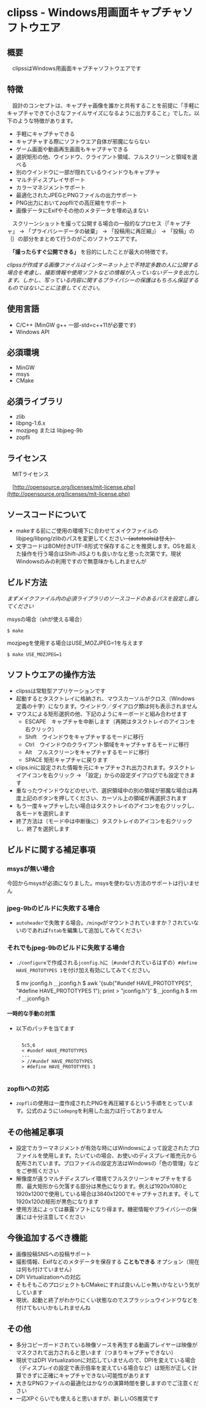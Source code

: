 # clipss \- Windows用画面キャプチャソフトウエア

## 概要

　clipssはWindows用画面キャプチャソフトウエアです

## 特徴

　設計のコンセプトは、キャプチャ画像を誰かと共有することを前提に「手軽にキャプチャできて小さなファイルサイズになるように出力すること」でした。以下のような特徴があります。

- 手軽にキャプチャできる
- キャプチャする際にソフトウエア自体が邪魔にならない
- ゲーム画面や動画再生画面もキャプチャできる
- 選択矩形の他、ウインドウ、クライアント領域、フルスクリーンと領域を選べる
- 別のウインドウに一部が隠れているウインドウもキャプチャ
- マルチディスプレイサポート
- カラーマネジメントサポート
- 最適化されたJPEGとPNGファイルの出力サポート
- PNG出力においてzopfliでの高圧縮をサポート
- 画像データにExifやその他のメタデータを埋め込まない

　スクリーンショットを撮って公開する場合の一般的なプロセス｛「キャプチャ」 -> 「プライバシーデータの破棄」 -> 「投稿用に再圧縮」｝ -> 「投稿」の｛｝の部分をまとめて行うのがこのソフトウエアです。

　**「撮ったらすぐ公開できる」** を目的にしたことが最大の特徴です。

_clipssが作成する画像ファイルはインターネット上で不特定多数の人に公開する場合を考慮し、撮影情報や使用ソフトなどの情報が入っていないデータを出力します。しかし、写っている内容に関するプライバシーの保護はもちろん保証するものではないことに注意してください。_


## 使用言語

- C/C++ (MinGW g++ 一部-std=c++11が必要です)
- Windows API

## 必須環境

- MinGW
- msys
- CMake

## 必須ライブラリ

- zlib
- libpng-1.6.x
- mozjpeg または libjpeg-9b
- zopfli

## ライセンス

　MITライセンス

　[http://opensource.org/licenses/mit-license.php](http://opensource.org/licenses/mit-license.php)

## ソースコードについて

- makeする前にご使用の環境下に合わせてメイクファイルのlibjpeg/libpng/zlibのパスを変更してください<del>（autotoolsは甘え）</del>
- 文字コードはBOM付きUTF-8形式で保存することを推奨します。OSを超えた操作を行う場合はShift-JISよりも良いかなと思った次第です。現状Windowsのみの利用ですので無意味かもしれませんが

## ビルド方法

_まずメイクファイル内の必須ライブラリのソースコードのあるパスを設定し直してください_

msysの場合（shが使える場合）

    $ make

mozjpegを使用する場合はUSE_MOZJPEG=1を与えます

    $ make USE_MOZJPEG=1

## ソフトウエアの操作方法

+ clipssは常駐型アプリケーションです
+ 起動するとタスクトレイに格納され、マウスカーソルがクロス（Windows定義の十字）になります。ウインドウ／ダイアログ類は何も表示されません
+ マウスによる矩形選択の他、下記のようにキーボードと組み合わせます
  - ESCAPE　キャプチャを中断します（再開はタスクトレイのアイコンを右クリック）
  - Shift　ウインドウをキャプチャするモードに移行
  - Ctrl　ウインドウのクライアント領域をキャプチャするモードに移行
  - Alt　フルスクリーンをキャプチャするモードに移行
  - SPACE 矩形キャプチャに戻ります
+ clips.iniに設定された情報を元にキャプチャされ出力されます。タスクトレイアイコンを右クリック -> 「設定」からの設定ダイアログでも設定できます
+ 重なったウインドウなどのせいで、選択領域中の別の領域が邪魔な場合は再度上記のボタンを押してください、カーソル上の領域が再選択されます
+ もう一度キャプチャしたい場合はタスクトレイのアイコンを右クリックし、各モードを選択します
+ 終了方法は（モード中は中断後に）タスクトレイのアイコンを右クリックし、終了を選択します


## ビルドに関する補足事項

### msysが無い場合

今回からmsysが必須になりました。msysを使わない方法のサポートは行いません

### jpeg-9bのビルドに失敗する場合

- ```autoheader```で失敗する場合。```/mingw```がマウントされていますか？されていないのであれば```fstab```を編集して追加してみてください

### それでもjpeg-9bのビルドに失敗する場合

- ```./configure```で作成される```jconfig.h```に（```#undef```されているはずの）```#define HAVE_PROTOTYPES 1```を付け加え有効にしてみてください。


    $ mv jconfig.h ＿jconfig.h
    $ awk '{sub("#undef HAVE_PROTOTYPES", "#define HAVE_PROTOTYPES 1"); print > "jconfig.h"}' $＿jconfig.h
    $ rm -f ＿jconfig.h

#### 一時的な手動の対策

- 以下のパッチを当てます

    <pre><code>
    5c5,6
    < #undef HAVE_PROTOTYPES
    ---
    > //#undef HAVE_PROTOTYPES
    > #define HAVE_PROTOTYPES 1
    </code></pre>

### zopfliへの対応

- ```zopfli```の使用は一度作成されたPNGを再圧縮するという手順をとっています。公式のように```lodepng```を利用した出力は行っておりません

## その他補足事項

- 設定でカラーマネジメントが有効な時にはWindowsによって設定されたプロファイルを使用します。たいていの場合、お使いのディスプレイ販売元から配布されています。プロファイルの設定方法はWindowsの「色の管理」などをご参照ください
- 解像度が違うマルチディスプレイ環境でフルスクリーンキャプチャをする際、最大矩形から欠落する部分は黒色になります。例えば1920x1080と1920x1200で使用している場合は3840x1200でキャプチャされます。そして1920x120の矩形が黒色になります
- 使用方法によっては暴露ソフトになり得ます。機密情報やプライバシーの保護には十分注意してください


## 今後追加するべき機能

- 画像投稿SNSへの投稿サポート
- 撮影情報、Exifなどのメタデータを保存する **こともできる** オプション（現在は何も付けていません）
- DPI Virtualizationへの対応
- そもそもこのプロジェクトもCMakeにすれば良いんじゃ無いかなという気がしています
- 現状、起動と終了がわかりにくい状態なのでスプラッシュウインドウなどを付けてもいいかもしれませんね


## その他

- 多分コピーガードされている映像ソースを再生する動画プレイヤーは映像がマスクされて出力されると思います（つまりキャプチャできない）
- 現状ではDPI Virtualizationに対応していませんので、DPIを変えている場合（ディスプレイの設定で表示倍率を変えている場合など）は矩形が正しく計算できずに正確にキャプチャできない可能性があります
- 大きなPNGファイルの最適化はかなりの演算時間を要しますのでご注意ください
- 一応XPぐらいでも使えると思いますが、新しいOS推奨です
